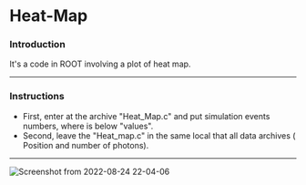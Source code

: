 # Heat-Map

### Introduction

It's a code in ROOT  involving a plot of heat map.

-----------------------------------------------------------------------------

### Instructions

-  First, enter at the archive "Heat_Map.c" and put simulation events numbers, where is below "values".
-  Second, leave the "Heat_map.c" in the same local that all data  archives ( Position and number of photons).

-----------------------------------------------------------------------------


![Screenshot from 2022-08-24 22-04-06](https://user-images.githubusercontent.com/102261011/186550870-891d0bb5-d6b1-416e-8905-b7143a689905.png)
